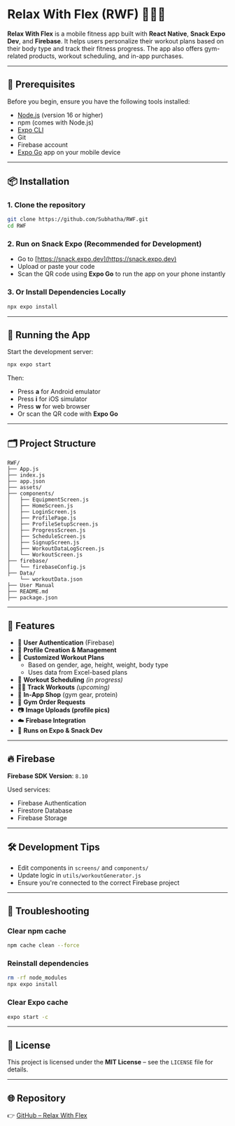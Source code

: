 # Relax With Flex (RWF) 🧘‍♂️💪

**Relax With Flex** is a mobile fitness app built with **React Native**, **Snack Expo Dev**, and **Firebase**. It helps users personalize their workout plans based on their body type and track their fitness progress. The app also offers gym-related products, workout scheduling, and in-app purchases.

---

## 🚀 Prerequisites

Before you begin, ensure you have the following tools installed:

- [Node.js](https://nodejs.org/) (version 16 or higher)
- npm (comes with Node.js)
- [Expo CLI](https://docs.expo.dev/get-started/installation/)
- Git
- Firebase account
- [Expo Go](https://expo.dev/client) app on your mobile device

---

## 📦 Installation

### 1. Clone the repository

```bash
git clone https://github.com/Subhatha/RWF.git
cd RWF
```

### 2. Run on Snack Expo (Recommended for Development)

- Go to [https://snack.expo.dev](https://snack.expo.dev)
- Upload or paste your code
- Scan the QR code using **Expo Go** to run the app on your phone instantly

### 3. Or Install Dependencies Locally

```bash
npx expo install
```

---

## 📱 Running the App

Start the development server:

```bash
npx expo start
```

Then:

- Press **a** for Android emulator  
- Press **i** for iOS simulator  
- Press **w** for web browser  
- Or scan the QR code with **Expo Go**

---

## 🗂 Project Structure

```
RWF/
├── App.js
├── index.js
├── app.json
├── assets/
├── components/
│   ├── EquipmentScreen.js
│   ├── HomeScreen.js
│   ├── LoginScreen.js
│   ├── ProfilePage.js
│   ├── ProfileSetupScreen.js
│   ├── ProgressScreen.js
│   ├── ScheduleScreen.js
│   ├── SignupScreen.js
│   ├── WorkoutDataLogScreen.js
│   └── WorkoutScreen.js
├── firebase/
│   └── firebaseConfig.js
├── Data/
    └── workoutData.json
├── User Manual
├── README.md
├── package.json

```

---

## 🔑 Features

- 🔐 **User Authentication** (Firebase)
- 👤 **Profile Creation & Management**
- 🧠 **Customized Workout Plans**
  - Based on gender, age, height, weight, body type
  - Uses data from Excel-based plans
- 📅 **Workout Scheduling** *(in progress)*
- 🏋️‍♀️ **Track Workouts** *(upcoming)*
- 🛒 **In-App Shop** (gym gear, protein)
- 🏬 **Gym Order Requests**
- 📷 **Image Uploads (profile pics)**
- ☁️ **Firebase Integration**
- 📱 **Runs on Expo & Snack Dev**

---

## 🔥 Firebase

**Firebase SDK Version**: `8.10`

Used services:

- Firebase Authentication
- Firestore Database
- Firebase Storage

---

## 🛠 Development Tips

- Edit components in `screens/` and `components/`
- Update logic in `utils/workoutGenerator.js`
- Ensure you're connected to the correct Firebase project

---

## 🧯 Troubleshooting

### Clear npm cache

```bash
npm cache clean --force
```

### Reinstall dependencies

```bash
rm -rf node_modules
npx expo install
```

### Clear Expo cache

```bash
expo start -c
```

---

## 📜 License

This project is licensed under the **MIT License** – see the `LICENSE` file for details.

---

## 🌐 Repository

👉 [GitHub – Relax With Flex](https://github.com/Subhatha/RWF)
